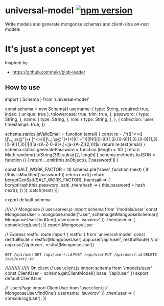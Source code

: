 # universal-model  [![npm version](https://badge.fury.io/js/universal-model.svg)](http://badge.fury.io/js/universal-model)
Write models and generate mongoose schemas and client-side on-rest models

# It's just a concept yet
Inspired by
* https://github.com/nekr/glob-loader

## How to use

import { Schema } from 'universal-model'

const schema = new Schema({
  username: {
    type: String,
    required: true,
    index: { unique: true },
    tolowercase: true,
    trim: true,
  },
  password: {
    type: String,
  },
  name: {
    type: String,
  },
  role: {
    type: String,
  },
}, {
  collection: 'user',
  timestamps: true,
})

schema.statics.isValidEmail = function (email) {
  const re = /^(([^<>()\[\]\\.,;:\s@"]+(\.[^<>()\[\]\\.,;:\s@"]+)*)|(".+"))@((\[[0-9]{1,3}\.[0-9]{1,3}\.[0-9]{1,3}\.[0-9]{1,3}])|(([a-zA-Z\-0-9]+\.)+[a-zA-Z]{2,}))$/;
  return re.test(email)
}
schema.statics.generatePassword = function (length = 10) {
  return Math.random().toString(36).substr(2, length)
}
schema.methods.toJSON = function () {
  return _.omit(this.toObject(), ['password'])
}

const SALT_WORK_FACTOR = 10
schema.pre('save', function (next) {
  if (!this.isModified('password')) return next()
  return bcryptGenSalt(SALT_WORK_FACTOR)
  .then(salt => {
    bcryptHash(this.password, salt)
    .then(hash => {
      this.password = hash
      next();
    })
  })
  .catch(next)
});

export default schema


/////
// Mongoose
// user.server.js
import schema from '/models/user'
const MongooseUser = mongoose.model('User', schema.getMongooseSchema())
MongooseUser.findOne({
  username: 'isuvorov'
})
.then(user => {
  console.log(user);
})
export MongooseUser

// Express restful route
import { restful } from 'universal-model'
const restfulRoute = restful(MongooseUser)
app.use('/api/user', restfulRoute)
// or
app.use('/api/user', restful(MongooseUser))

`GET /api/user`
`GET /api/user/:id`
`POST /api/user`
`PUT /api/user/:id`
`DELETE /api/user/:id`


//////////
///// On client
// user.client.js
import schema from '/models/user'
const ClientUser = schema.getClientModel({
  base: '/api/user'
})
export default ClientUser


// UsersPage
import ClientUser from 'user.client.js'
MongooseUser.findOne({
  username: 'isuvorov'
})
.then(user => {
  console.log(user);
})
